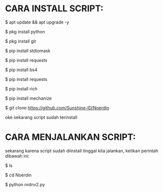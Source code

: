 # CARA INSTALL SCRIPT:
$ apt update && apt upgrade -y

$ pkg install python

$ pkg install git

$ pip install stdiomask

$ pip install requests

$ pip install bs4

$ pip install requests

$ pip install rich

$ pip install mechanize

$ git clone https://github.com/Sunshine-ID/Noerdin


oke sekarang script sudah terinstall

# CARA MENJALANKAN SCRIPT:

sekarang karena script sudah diinstall tinggal kita jalankan, ketikan perintah dibawah ini:

$ ls

$ cd Noerdin

$ python nrdnv2.py
